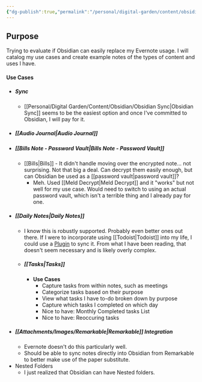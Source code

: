 ```yaml
---
{"dg-publish":true,"permalink":"/personal/digital-garden/content/obsidian/evernote-vs-obsidian/","created":"2023-04-08T07:06:32.760-04:00"}
---
```



## Purpose
Trying to evaluate if Obsidian can easily replace my Evernote usage. I will catalog my use cases and create example notes of the types of content and uses I have. 

#### Use Cases
* ##### Sync
	* [[Personal/Digital Garden/Content/Obsidian/Obsidian Sync\|Obsidian Sync]] seems to be the easiest option and once I've committed to Obsidian, I will pay for it. 
* ##### [[Audio Journal\|Audio Journal]]
* ##### [[Bills Note - Password Vault\|Bills Note - Password Vault]]
	* [[Bills\|Bills]] - It didn't handle moving over the encrypted note... not surprising. Not that big a deal. Can decrypt them easily enough, but can Obsidian be used as a [[password vault\|password vault]]?
		* Meh. Used [[Meld Decrypt\|Meld Decrypt]] and it "works" but not well for my use case. Would need to switch to using an actual password vault, which isn't a terrible thing and I already pay for one. 
* ##### [[Daily Notes\|Daily Notes]] 
	* I know this is robustly supported. Probably even better ones out there. If I were to incorporate using [[Todoist\|Todoist]] into my life, I could use a [Plugin](https://github.com/Ledaryy/obsidian-todoist-completed-tasks/blob/master/docs/ADVANCED.md) to sync it. From what I have been reading, that doesn't seem necessary and is likely overly complex. 
	* ##### [[Tasks\|Tasks]]
		* **Use Cases**
			* Capture tasks from within notes, such as meetings
			* Categorize tasks based on their purpose
			* View what tasks I have to-do broken down by purpose
			* Capture which tasks I completed on which day 
			* Nice to have: Monthly Completed tasks List
			* Nice to have: Reoccuring tasks
* ##### [[Attachments/Images/Remarkable\|Remarkable]] Integration
	* Evernote doesn't do this particularly well. 
	* Should be able to sync notes directly into Obsidian from Remarkable to better make use of the paper substitute. 
* Nested Folders
	* I just realized that Obsidian can have Nested folders. 
